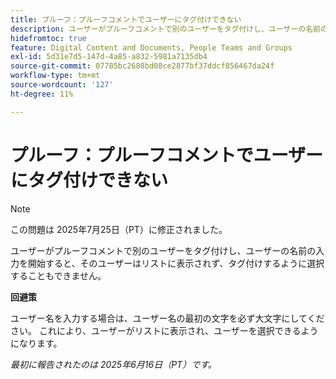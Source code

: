 ```yaml
---
title: プルーフ：プルーフコメントでユーザーにタグ付けできない
description: ユーザーがプルーフコメントで別のユーザーをタグ付けし、ユーザーの名前の入力を開始すると、そのユーザーはリストに表示されず、タグ付けするように選択することもできません。 回避策はあります。
hidefromtoc: true
feature: Digital Content and Documents, People Teams and Groups
exl-id: 5d31e7d5-147d-4a85-a832-5981a7135db4
source-git-commit: 07785bc2688bd08ce2877bf37ddcf856467da24f
workflow-type: tm+mt
source-wordcount: '127'
ht-degree: 11%

---
```


# プルーフ：プルーフコメントでユーザーにタグ付けできない

>[!NOTE]
>
>この問題は 2025年7月25日（PT）に修正されました。

ユーザーがプルーフコメントで別のユーザーをタグ付けし、ユーザーの名前の入力を開始すると、そのユーザーはリストに表示されず、タグ付けするように選択することもできません。

**回避策**

ユーザー名を入力する場合は、ユーザー名の最初の文字を必ず大文字にしてください。 これにより、ユーザーがリストに表示され、ユーザーを選択できるようになります。

_最初に報告されたのは 2025年6月16日（PT）です。_
